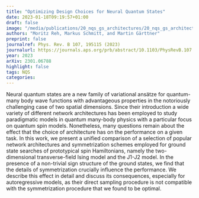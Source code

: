 ```yaml
---
title: "Optimizing Design Choices for Neural Quantum States"
date: 2023-01-18T09:19:57+01:00
draft: false
image: "/media/publications/20_nqs_gs_architectures/20_nqs_gs_architectures.png" 
authors: "Moritz Reh, Markus Schmitt, and Martin Gärttner" 
preprint: false
journalref: Phys. Rev. B 107, 195115 (2023)
journalurl: https://journals.aps.org/prb/abstract/10.1103/PhysRevB.107.195115
year: 2023
arXiv: 2301.06788
highlight: false
tags: NQS
categories:
---
```


Neural quantum states are a new family of variational ansätze for quantum-many body wave functions with advantageous properties in the notoriously challenging case of two spatial dimensions. Since their introduction a wide variety of different network architectures has been employed to study paradigmatic models in quantum many-body physics with a particular focus on quantum spin models. Nonetheless, many questions remain about the effect that the choice of architecture has on the performance on a given task. In this work, we present a unified comparison of a selection of popular network architectures and symmetrization schemes employed for ground state searches of prototypical spin Hamiltonians, namely the two-dimensional transverse-field Ising model and the J1-J2 model. In the presence of a non-trivial sign structure of the ground states, we find that the details of symmetrization crucially influence the performance. We describe this effect in detail and discuss its consequences, especially for autoregressive models, as their direct sampling procedure is not compatible with the symmetrization procedure that we found to be optimal. 
